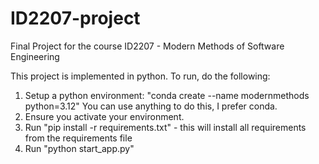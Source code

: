# ID2207-project
Final Project for the course ID2207 - Modern Methods of Software Engineering

This project is implemented in python. To run, do the following:
1. Setup a python environment: "conda create --name modernmethods python=3.12" You can use anything to do this, I prefer conda.
2. Ensure you activate your environment.
3. Run "pip install -r requirements.txt" - this will install all requirements from the requirements file
4. Run "python start_app.py"